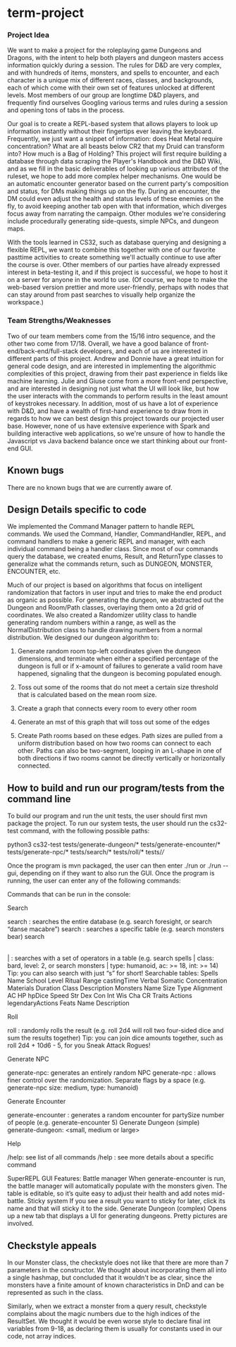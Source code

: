 # term-project

### Project Idea
We want to make a project for the roleplaying game Dungeons and Dragons, with the intent to help both players and dungeon masters access information quickly during a session. The rules for D&D are very complex, and with hundreds of items, monsters, and spells to encounter, and each character is a unique mix of different races, classes, and backgrounds, each of which come with their own set of features unlocked at different levels. Most members of our group are longtime D&D players, and frequently find ourselves Googling various terms and rules during a session and opening tons of tabs in the process.

Our goal is to create a REPL-based system that allows players to look up information instantly without their fingertips ever leaving the keyboard. Frequently, we just want a snippet of information: does Heat Metal require concentration? What are all beasts below CR2 that my Druid can transform into? How much is a Bag of Holding? This project will first require building a database through data scraping the Player's Handbook and the D&D Wiki, and as we fill in the basic deliverables of looking up various attributes of the ruleset, we hope to add more complex helper mechanisms. One would be an automatic encounter generator based on the current party's composition and status, for DMs making things up on the fly. During an encounter, the DM could even adjust the health and status levels of these enemies on the fly, to avoid keeping another tab open with that information, which diverges focus away from narrating the campaign. Other modules we're considering include procedurally generating side-quests, simple NPCs, and dungeon maps.

With the tools learned in CS32, such as database querying and designing a flexible REPL, we want to combine this together with one of our favorite pasttime activities to create something we'll actually continue to use after the course is over. Other members of our parties have already expressed interest in beta-testing it, and if this project is successful, we hope to host it on a server for anyone in the world to use. (Of course, we hope to make the web-based version prettier and more user-friendly, perhaps with nodes that can stay around from past searches to visually help organize the workspace.)

### Team Strengths/Weaknesses
Two of our team members come from the 15/16 intro sequence, and the other two come from 17/18. Overall, we have a good balance of front-end/back-end/full-stack developers, and each of us are interested in different parts of this project. Andrew and Donnie have a great intuition for general code design, and are interested in implementing the algorithmic complexities of this project, drawing from their past experience in fields like machine learning. Julie and Giuse come from a more front-end perspective, and are interested in designing not just what the UI will look like, but how the user interacts with the commands to perform results in the least amount of keystrokes necessary. In addition, most of us have a lot of experience with D&D, and have a wealth of first-hand experience to draw from in regards to how we can best design this project towards our projected user base. However, none of us have extensive experience with Spark and building interactive web applications, so we're unsure of how to handle the Javascript vs Java backend balance once we start thinking about our front-end GUI.

## Known bugs
There are no known bugs that we are currently aware of.

## Design Details specific to code
We implemented the Command Manager pattern to handle REPL commands. We used 
the Command, Handler, CommandHandler, REPL, and command handlers to make a 
generic REPL and manager, with each individual command being a handler class.
Since most of our commands query the database, we created enums, Result, and 
ReturnType classes to generalize what the commands return, such as DUNGEON,
MONSTER, ENCOUNTER, etc. 

Much of our project is based on algorithms that focus on intelligent 
randomization that factors in user input and tries to make the end product as 
organic as possible. For generating the dungeon, we abstracted out the Dungeon
and Room/Path classes, overlaying them onto a 2d grid of coordinates. We also
created a Randomizer utility class to handle generating random numbers within
a range, as well as the NormalDistribution class to handle drawing numbers from
a normal distribution. We designed our dungeon algorithm to:

1. Generate random room top-left coordinates given the dungeon dimensions, and
terminate when either a specified percentage of the dungeon is full or if 
x-amount of failures to generate a valid room have happened, signaling that the
dungeon is becoming populated enough.

2. Toss out some of the rooms that do not meet a certain size threshold that
is calculated based on the mean room size.

3. Create a graph that connects every room to every other room

4. Generate an mst of this graph that will toss out some of the edges

5. Create Path rooms based on these edges. Path sizes are pulled from a uniform
distribution based on how two rooms can connect to each other. Paths can also be
two-segment, looping in an L-shape in one of both directions if two rooms 
cannot be directly vertically or horizontally connected. 

## How to build and run our program/tests from the command line
To build our program and run the unit tests, the user should first mvn package
the project. To run our system tests, the user should run the cs32-test
command, with the following possible paths:

python3 cs32-test tests/generate-dungeon/*
                  tests/generate-encounter/*
                  tests/generate-npc/*
                  tests/search/*
                  tests/roll/*
                  tests/*/*  
                  
Once the program is mvn packaged, the user can then enter ./run or ./run --gui,
depending on if they want to also run the GUI. Once the program is running, 
the user can enter any of the following commands:

Commands that can be run in the console: 

Search

search <term>: searches the entire database (e.g. search foresight, or search “danse macabre”)
search <table> <term>: searches a specific table (e.g. search monsters bear)
search <table> | <flags>: searches with a set of operators in a table (e.g. search spells | class: bard, level: 2, or search monsters | type: humanoid, ac: >= 18, int: >= 14)
Tip: you can also search with just “s” for short!
Searchable tables:
Spells
Name
School
Level
Ritual
Range
castingTime
Verbal
Somatic
Concentration
Materials
Duration
Class
Description
Monsters
Name
Size
Type
Alignment
AC
HP
hpDice
Speed
Str
Dex
Con
Int
Wis
Cha
CR
Traits
Actions
legendaryActions
Feats
Name
Description

Roll

roll <dice>: randomly rolls the result (e.g. roll 2d4 will roll two four-sided dice and sum the results together)
Tip: you can join dice amounts together, such as roll 2d4 + 10d6 - 5, for you Sneak Attack Rogues!

Generate NPC

generate-npc: generates an entirely random NPC
generate-npc <flags>: allows finer control over the randomization. Separate flags by a space (e.g. generate-npc size: medium, type: humanoid)

Generate Encounter

generate-encounter <partySize>: generates a random encounter for partySize number of people (e.g. generate-encounter 5)
Generate Dungeon (simple)
generate-dungeon: <width> <height> <small, medium or large>

Help

/help: see list of all commands
/help <command>: see more details about a specific command

SuperREPL GUI Features:
Battle manager
When generate-encounter is run, the battle manager will automatically populate with the monsters given. The table is editable, so it’s quite easy to adjust their health and add notes mid-battle.
Sticky system
If you see a result you want to sticky for later, click its name and that will sticky it to the side.
Generate Dungeon (complex)
Opens up a new tab that displays a UI for generating dungeons. Pretty pictures are involved.

## Checkstyle appeals
In our Monster class, the checkstyle does not like that there are more than 7
parameters in the constructor. We thought about incorporating them all into 
a single hashmap, but concluded that it wouldn't be as clear, since the monsters
have a finite amount of known characteristics in DnD and can be represented as
such in the class. 

Similarly, when we extract a monster from a query result, checkstyle complains
about the magic numbers due to the high indices of the ResultSet. We thought it
would be even worse style to declare final int variables from 9-18, as 
declaring them is usually for constants used in our code, not array indices. 